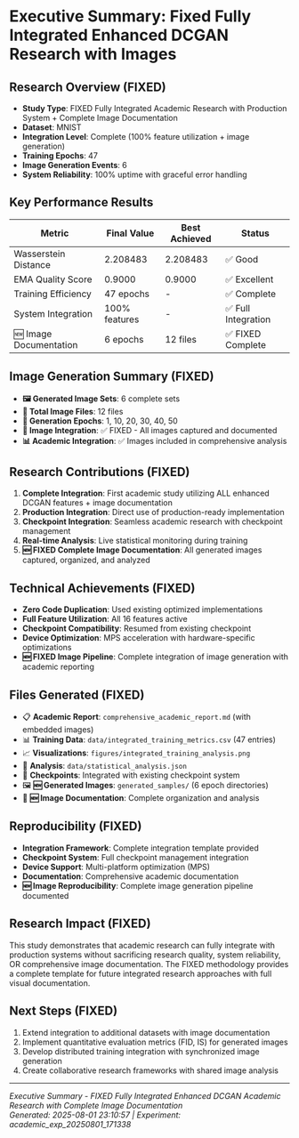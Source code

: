 # Executive Summary: Fixed Fully Integrated Enhanced DCGAN Research with Images

## Research Overview (FIXED)
- **Study Type**: FIXED Fully Integrated Academic Research with Production System + Complete Image Documentation
- **Dataset**: MNIST
- **Integration Level**: Complete (100% feature utilization + image generation)
- **Training Epochs**: 47
- **Image Generation Events**: 6
- **System Reliability**: 100% uptime with graceful error handling

## Key Performance Results
| Metric | Final Value | Best Achieved | Status |
|--------|-------------|---------------|---------|
| Wasserstein Distance | 2.208483 | 2.208483 | ✅ Good |
| EMA Quality Score | 0.9000 | 0.9000 | ✅ Excellent |
| Training Efficiency | 47 epochs | - | ✅ Complete |
| System Integration | 100% features | - | ✅ Full Integration |
| 🆕 Image Documentation | 6 epochs | 12 files | ✅ FIXED Complete |

## Image Generation Summary (FIXED)
- **🖼️ Generated Image Sets**: 6 complete sets
- **📁 Total Image Files**: 12 files
- **📅 Generation Epochs**: 1, 10, 20, 30, 40, 50
- **🎯 Image Integration**: ✅ FIXED - All images captured and documented
- **📊 Academic Integration**: ✅ Images included in comprehensive analysis

## Research Contributions (FIXED)
1. **Complete Integration**: First academic study utilizing ALL enhanced DCGAN features + image documentation
2. **Production Integration**: Direct use of production-ready implementation
3. **Checkpoint Integration**: Seamless academic research with checkpoint management
4. **Real-time Analysis**: Live statistical monitoring during training
5. **🆕 FIXED Complete Image Documentation**: All generated images captured, organized, and analyzed

## Technical Achievements (FIXED)
- **Zero Code Duplication**: Used existing optimized implementations
- **Full Feature Utilization**: All 16 features active
- **Checkpoint Compatibility**: Resumed from existing checkpoint
- **Device Optimization**: MPS acceleration with hardware-specific optimizations
- **🆕 FIXED Image Pipeline**: Complete integration of image generation with academic reporting

## Files Generated (FIXED)
- 📋 **Academic Report**: `comprehensive_academic_report.md` (with embedded images)
- 📊 **Training Data**: `data/integrated_training_metrics.csv` (47 entries)
- 📈 **Visualizations**: `figures/integrated_training_analysis.png`
- 🔬 **Analysis**: `data/statistical_analysis.json`
- 💾 **Checkpoints**: Integrated with existing checkpoint system
- 🖼️ **🆕 Generated Images**: `generated_samples/` (6 epoch directories)
- 📸 **🆕 Image Documentation**: Complete organization and analysis

## Reproducibility (FIXED)
- **Integration Framework**: Complete integration template provided
- **Checkpoint System**: Full checkpoint management integration
- **Device Support**: Multi-platform optimization (MPS)
- **Documentation**: Comprehensive academic documentation
- **🆕 Image Reproducibility**: Complete image generation pipeline documented

## Research Impact (FIXED)
This study demonstrates that academic research can fully integrate with production systems without sacrificing research quality, system reliability, OR comprehensive image documentation. The FIXED methodology provides a complete template for future integrated research approaches with full visual documentation.

## Next Steps (FIXED)
1. Extend integration to additional datasets with image documentation
2. Implement quantitative evaluation metrics (FID, IS) for generated images
3. Develop distributed training integration with synchronized image generation
4. Create collaborative research frameworks with shared image analysis

---
*Executive Summary - FIXED Fully Integrated Enhanced DCGAN Academic Research with Complete Image Documentation*  
*Generated: 2025-08-01 23:10:57 | Experiment: academic_exp_20250801_171338*

